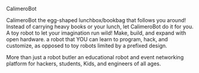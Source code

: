 CalimeroBot

CalimeroBot the egg-shaped lunchbox/bookbag that follows you around! Instead of carrying heavy books or your lunch, let CalimeroBot do it for you. A toy robot to let your imagination run wild! Make, build, and expand with open hardware. a robot that YOU can learn to program, hack, and customize, as opposed to toy robots limited by a prefixed design.

More than just a robot butler an educational robot and event networking platform for hackers, students, Kids, and engineers of all ages.
